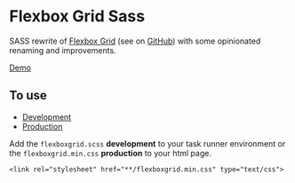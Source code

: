 # Flexbox Grid Sass

SASS rewrite of [Flexbox Grid](http://flexboxgrid.com/) (see on [GitHub](https://github.com/kristoferjoseph/flexboxgrid)) with some opinionated renaming and improvements.

[Demo](https://johanmouchet.github.io/flexboxgrid-sass/index.html)

## To use

- [Development](https://github.com/JohanMouchet/flexboxgrid-sass/blob/master/assets/src/scss/flexboxgrid.scss)
- [Production](https://github.com/JohanMouchet/flexboxgrid-sass/blob/master/assets/dist/css/flexboxgrid.min.css)

Add the `flexboxgrid.scss` **development** to your task runner environment or the `flexboxgrid.min.css` **production** to your html page.

```
<link rel="stylesheet" href="**/flexboxgrid.min.css" type="text/css">
```

<!-- TODO
- Re write README
- Conditional @import debug
- Grid debug after: pointer-events: none;
- Demo block: h/w: 100%; box-sizing: border-box;
- Split media queries?
 -->
